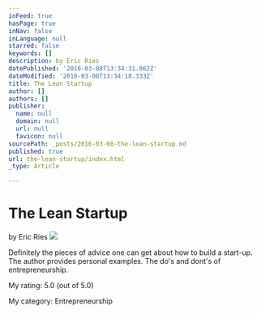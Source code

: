 ```yaml
---
inFeed: true
hasPage: true
inNav: false
inLanguage: null
starred: false
keywords: []
description: by Eric Ries
datePublished: '2016-03-08T13:34:31.062Z'
dateModified: '2016-03-08T13:34:18.333Z'
title: The Lean Startup
author: []
authors: []
publisher:
  name: null
  domain: null
  url: null
  favicon: null
sourcePath: _posts/2016-03-08-the-lean-startup.md
published: true
url: the-lean-startup/index.html
_type: Article

---
```

# The Lean Startup

by Eric Ries
![](https://the-grid-user-content.s3-us-west-2.amazonaws.com/9ba90bbc-bf9c-41b3-8562-f2e999eeb8f2.jpg)

Definitely the pieces of advice one can get about how to build a start-up. The author provides personal examples. The do's and dont's of entrepreneurship. 

My rating: 5.0 (out of 5.0)

My category: Entrepreneurship